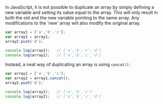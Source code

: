 In JavaScript, it is not possible to duplicate an array by simply defining a new variable and setting its value equal to the array.
This will only result in both the old and the new variable pointing to the same array. Any modifications to the 'new' array will also modify the original array.

``` javascript
var array1 = ['a','b','c'];
var array2 = array1;
array2.push('d');

console.log(array1);   // ['a','b','c','d']
console.log(array2);   // ['a','b','c','d']
```

Instead, a neat way of duplicating an array is using `concat()`:

``` javascript
var array1 = ['a','b','c'];
var array2 = array1.concat();
array2.push('d');

console.log(array1);   // ['a','b','c']
console.log(array2);   // ['a','b','c','d']
```
